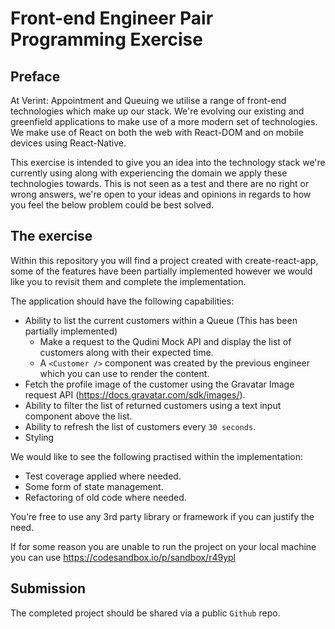 # Front-end Engineer Pair Programming Exercise

## Preface

At Verint: Appointment and Queuing we utilise a range of front-end technologies which make up our stack. We're evolving our existing and greenfield applications to make use of a more modern set of technologies. We make use of React on both the web with React-DOM and on mobile devices using React-Native.

This exercise is intended to give you an idea into the technology stack we're currently using along with experiencing the domain we apply these technologies towards. This is not seen as a test and there are no right or wrong answers, we're open to your ideas and opinions in regards to how you feel the below problem could be best solved.

## The exercise

Within this repository you will find a project created with create-react-app, some of the features have been partially implemented however we would like you to revisit them and complete the implementation.

The application should have the following capabilities:
- Ability to list the current customers within a Queue (This has been partially implemented)
    - Make a request to the Qudini Mock API and display the list of customers along with their expected time.
    - A `<Customer />` component was created by the previous engineer which you can use to render the content.
- Fetch the profile image of the customer using the Gravatar Image request API (https://docs.gravatar.com/sdk/images/).
- Ability to filter the list of returned customers using a text input component above the list.
- Ability to refresh the list of customers every `30 seconds`.
- Styling 

We would like to see the following practised within the implementation:
- Test coverage applied where needed.
- Some form of state management.
- Refactoring of old code where needed.

You’re free to use any 3rd party library or framework if you can justify the need.

If for some reason you are unable to run the project on your local machine you can use https://codesandbox.io/p/sandbox/r49ypl

## Submission
The completed project should be shared via a public `Github` repo.


